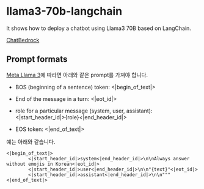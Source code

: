 # llama3-70b-langchain
It shows how to deploy a chatbot using Llama3 70B based on LangChain.

[ChatBedrock](https://python.langchain.com/docs/integrations/chat/bedrock/)


## Prompt formats

[Meta Llama 3](https://llama.meta.com/docs/model-cards-and-prompt-formats/meta-llama-3/#special-tokens-used-with-meta-llama-3)에 따라면 아래와 같은 prompt를 가져야 합니다.

- BOS (beginning of a sentence) token: <|begin_of_text|>

- End of the message in a turn: <|eot_id|>

- role for a particular message (system, user, assistant): <|start_header_id|>{role}<|end_header_id|>

- EOS token: <|end_of_text|>


예는 아래와 같습니다.

```text
<|begin_of_text|>
        <|start_header_id|>system<|end_header_id|>\n\nAlways answer without emojis in Korean<|eot_id|>
        <|start_header_id|>user<|end_header_id|>\n\n"{text}"<|eot_id|>
        <|start_header_id|>assistant<|end_header_id|>\n\n"""
<|end_of_text|>
```

